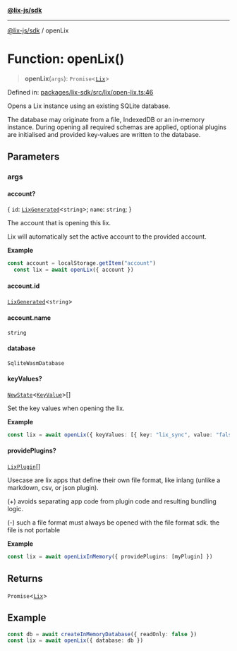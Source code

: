 [**@lix-js/sdk**](../README.md)

***

[@lix-js/sdk](../README.md) / openLix

# Function: openLix()

> **openLix**(`args`): `Promise`\<[`Lix`](../type-aliases/Lix.md)\>

Defined in: [packages/lix-sdk/src/lix/open-lix.ts:46](https://github.com/opral/monorepo/blob/3025726c2bce8185b41ef0b1b2f7cc069ebcf2b0/packages/lix-sdk/src/lix/open-lix.ts#L46)

Opens a Lix instance using an existing SQLite database.

The database may originate from a file, IndexedDB or an
in‑memory instance. During opening all required schemas are
applied, optional plugins are initialised and provided key‑values
are written to the database.

## Parameters

### args

#### account?

\{ `id`: [`LixGenerated`](../type-aliases/LixGenerated.md)\<`string`\>; `name`: `string`; \}

The account that is opening this lix.

Lix will automatically set the active account to the provided account.

**Example**

```ts
const account = localStorage.getItem("account")
  const lix = await openLix({ account })
```

#### account.id

[`LixGenerated`](../type-aliases/LixGenerated.md)\<`string`\>

#### account.name

`string`

#### database

`SqliteWasmDatabase`

#### keyValues?

[`NewState`](../type-aliases/NewState.md)\<[`KeyValue`](../type-aliases/KeyValue.md)\>[]

Set the key values when opening the lix.

**Example**

```ts
const lix = await openLix({ keyValues: [{ key: "lix_sync", value: "false" }] })
```

#### providePlugins?

[`LixPlugin`](../type-aliases/LixPlugin.md)[]

Usecase are lix apps that define their own file format,
like inlang (unlike a markdown, csv, or json plugin).

(+) avoids separating app code from plugin code and
    resulting bundling logic.

(-) such a file format must always be opened with the
    file format sdk. the file is not portable

**Example**

```ts
const lix = await openLixInMemory({ providePlugins: [myPlugin] })
```

## Returns

`Promise`\<[`Lix`](../type-aliases/Lix.md)\>

## Example

```ts
const db = await createInMemoryDatabase({ readOnly: false })
const lix = await openLix({ database: db })
```
